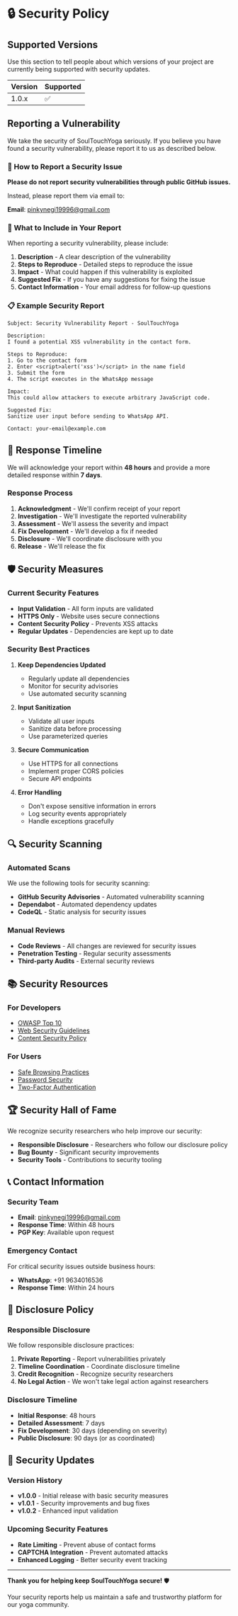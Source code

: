 # 🔒 Security Policy

## Supported Versions

Use this section to tell people about which versions of your project are currently being supported with security updates.

| Version | Supported          |
| ------- | ------------------ |
| 1.0.x   | :white_check_mark: |

## Reporting a Vulnerability

We take the security of SoulTouchYoga seriously. If you believe you have found a security vulnerability, please report it to us as described below.

### 🚨 How to Report a Security Issue

**Please do not report security vulnerabilities through public GitHub issues.**

Instead, please report them via email to:

**Email**: pinkynegi19996@gmail.com

### 📧 What to Include in Your Report

When reporting a security vulnerability, please include:

1. **Description** - A clear description of the vulnerability
2. **Steps to Reproduce** - Detailed steps to reproduce the issue
3. **Impact** - What could happen if this vulnerability is exploited
4. **Suggested Fix** - If you have any suggestions for fixing the issue
5. **Contact Information** - Your email address for follow-up questions

### 📋 Example Security Report

```
Subject: Security Vulnerability Report - SoulTouchYoga

Description:
I found a potential XSS vulnerability in the contact form.

Steps to Reproduce:
1. Go to the contact form
2. Enter <script>alert('xss')</script> in the name field
3. Submit the form
4. The script executes in the WhatsApp message

Impact:
This could allow attackers to execute arbitrary JavaScript code.

Suggested Fix:
Sanitize user input before sending to WhatsApp API.

Contact: your-email@example.com
```

## 🔄 Response Timeline

We will acknowledge your report within **48 hours** and provide a more detailed response within **7 days**.

### Response Process

1. **Acknowledgment** - We'll confirm receipt of your report
2. **Investigation** - We'll investigate the reported vulnerability
3. **Assessment** - We'll assess the severity and impact
4. **Fix Development** - We'll develop a fix if needed
5. **Disclosure** - We'll coordinate disclosure with you
6. **Release** - We'll release the fix

## 🛡️ Security Measures

### Current Security Features

- **Input Validation** - All form inputs are validated
- **HTTPS Only** - Website uses secure connections
- **Content Security Policy** - Prevents XSS attacks
- **Regular Updates** - Dependencies are kept up to date

### Security Best Practices

1. **Keep Dependencies Updated**
   - Regularly update all dependencies
   - Monitor for security advisories
   - Use automated security scanning

2. **Input Sanitization**
   - Validate all user inputs
   - Sanitize data before processing
   - Use parameterized queries

3. **Secure Communication**
   - Use HTTPS for all connections
   - Implement proper CORS policies
   - Secure API endpoints

4. **Error Handling**
   - Don't expose sensitive information in errors
   - Log security events appropriately
   - Handle exceptions gracefully

## 🔍 Security Scanning

### Automated Scans

We use the following tools for security scanning:

- **GitHub Security Advisories** - Automated vulnerability scanning
- **Dependabot** - Automated dependency updates
- **CodeQL** - Static analysis for security issues

### Manual Reviews

- **Code Reviews** - All changes are reviewed for security issues
- **Penetration Testing** - Regular security assessments
- **Third-party Audits** - External security reviews

## 📚 Security Resources

### For Developers

- [OWASP Top 10](https://owasp.org/www-project-top-ten/)
- [Web Security Guidelines](https://developer.mozilla.org/en-US/docs/Web/Security)
- [Content Security Policy](https://developer.mozilla.org/en-US/docs/Web/HTTP/CSP)

### For Users

- [Safe Browsing Practices](https://www.google.com/safebrowsing/)
- [Password Security](https://haveibeenpwned.com/)
- [Two-Factor Authentication](https://2fa.directory/)

## 🏆 Security Hall of Fame

We recognize security researchers who help improve our security:

- **Responsible Disclosure** - Researchers who follow our disclosure policy
- **Bug Bounty** - Significant security improvements
- **Security Tools** - Contributions to security tooling

## 📞 Contact Information

### Security Team

- **Email**: pinkynegi19996@gmail.com
- **Response Time**: Within 48 hours
- **PGP Key**: Available upon request

### Emergency Contact

For critical security issues outside business hours:
- **WhatsApp**: +91 9634016536
- **Response Time**: Within 24 hours

## 📄 Disclosure Policy

### Responsible Disclosure

We follow responsible disclosure practices:

1. **Private Reporting** - Report vulnerabilities privately
2. **Timeline Coordination** - Coordinate disclosure timeline
3. **Credit Recognition** - Recognize security researchers
4. **No Legal Action** - We won't take legal action against researchers

### Disclosure Timeline

- **Initial Response**: 48 hours
- **Detailed Assessment**: 7 days
- **Fix Development**: 30 days (depending on severity)
- **Public Disclosure**: 90 days (or as coordinated)

## 🔄 Security Updates

### Version History

- **v1.0.0** - Initial release with basic security measures
- **v1.0.1** - Security improvements and bug fixes
- **v1.0.2** - Enhanced input validation

### Upcoming Security Features

- **Rate Limiting** - Prevent abuse of contact forms
- **CAPTCHA Integration** - Prevent automated attacks
- **Enhanced Logging** - Better security event tracking

---

**Thank you for helping keep SoulTouchYoga secure!** 🛡️

Your security reports help us maintain a safe and trustworthy platform for our yoga community. 